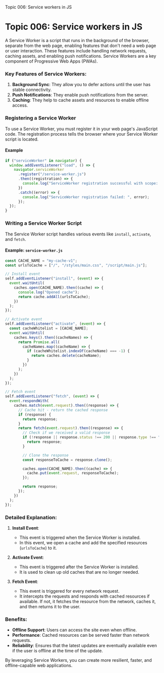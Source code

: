 Topic 006: Service workers in JS

# Topic 006: Service workers in JS

A Service Worker is a script that runs in the background of the browser, separate from the web page, enabling features that don't need a web page or user interaction. These features include handling network requests, caching assets, and enabling push notifications. Service Workers are a key component of Progressive Web Apps (PWAs).

### Key Features of Service Workers:

1. **Background Sync**: They allow you to defer actions until the user has stable connectivity.
2. **Push Notifications**: They enable push notifications from the server.
3. **Caching**: They help to cache assets and resources to enable offline access.

### Registering a Service Worker

To use a Service Worker, you must register it in your web page's JavaScript code. The registration process tells the browser where your Service Worker script is located.

#### Example

```javascript
if ("serviceWorker" in navigator) {
  window.addEventListener("load", () => {
    navigator.serviceWorker
      .register("/service-worker.js")
      .then((registration) => {
        console.log("ServiceWorker registration successful with scope: ", registration.scope);
      })
      .catch((error) => {
        console.log("ServiceWorker registration failed: ", error);
      });
  });
}
```

### Writing a Service Worker Script

The Service Worker script handles various events like `install`, `activate`, and `fetch`.

#### Example: `service-worker.js`

```javascript
const CACHE_NAME = "my-cache-v1";
const urlsToCache = ["/", "/styles/main.css", "/script/main.js"];

// Install event
self.addEventListener("install", (event) => {
  event.waitUntil(
    caches.open(CACHE_NAME).then((cache) => {
      console.log("Opened cache");
      return cache.addAll(urlsToCache);
    })
  );
});

// Activate event
self.addEventListener("activate", (event) => {
  const cacheWhitelist = [CACHE_NAME];
  event.waitUntil(
    caches.keys().then((cacheNames) => {
      return Promise.all(
        cacheNames.map((cacheName) => {
          if (cacheWhitelist.indexOf(cacheName) === -1) {
            return caches.delete(cacheName);
          }
        })
      );
    })
  );
});

// Fetch event
self.addEventListener("fetch", (event) => {
  event.respondWith(
    caches.match(event.request).then((response) => {
      // Cache hit - return the cached response
      if (response) {
        return response;
      }
      return fetch(event.request).then((response) => {
        // Check if we received a valid response
        if (!response || response.status !== 200 || response.type !== "basic") {
          return response;
        }

        // Clone the response
        const responseToCache = response.clone();

        caches.open(CACHE_NAME).then((cache) => {
          cache.put(event.request, responseToCache);
        });

        return response;
      });
    })
  );
});
```

### Detailed Explanation:

1. **Install Event**:

   - This event is triggered when the Service Worker is installed.
   - In this event, we open a cache and add the specified resources (`urlsToCache`) to it.

2. **Activate Event**:

   - This event is triggered after the Service Worker is installed.
   - It is used to clean up old caches that are no longer needed.

3. **Fetch Event**:
   - This event is triggered for every network request.
   - It intercepts the requests and responds with cached resources if available. If not, it fetches the resource from the network, caches it, and then returns it to the user.

### Benefits:

- **Offline Support**: Users can access the site even when offline.
- **Performance**: Cached resources can be served faster than network requests.
- **Reliability**: Ensures that the latest updates are eventually available even if the user is offline at the time of the update.

By leveraging Service Workers, you can create more resilient, faster, and offline-capable web applications.
